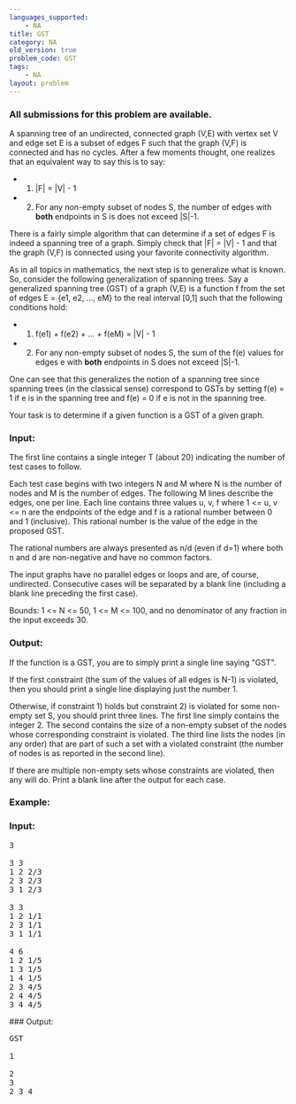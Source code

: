 ```yaml
---
languages_supported:
    - NA
title: GST
category: NA
old_version: true
problem_code: GST
tags:
    - NA
layout: problem
---
```

###  All submissions for this problem are available. 

A spanning tree of an undirected, connected graph (V,E) with vertex set V and edge set E is a subset of edges F such that the graph (V,F) is connected and has no cycles. After a few moments thought, one realizes that an equivalent way to say this is to say:

- 1) |F| = |V| - 1
- 2) For any non-empty subset of nodes S, the number of edges with **both** endpoints in S is does not exceed |S|-1.

There is a fairly simple algorithm that can determine if a set of edges F is indeed a spanning tree of a graph. Simply check that |F| = |V| - 1 and that the graph (V,F) is connected using your favorite connectivity algorithm.

As in all topics in mathematics, the next step is to generalize what is known. So, consider the following generalization of spanning trees. Say a generalized spanning tree (GST) of a graph (V,E) is a function f from the set of edges E = {e1, e2, ..., eM} to the real interval \[0,1\] such that the following conditions hold:

- 1) f(e1) + f(e2) + ... + f(eM) = |V| - 1
- 2) For any non-empty subset of nodes S, the sum of the f(e) values for edges e with **both** endpoints in S does not exceed |S|-1.

One can see that this generalizes the notion of a spanning tree since spanning trees (in the classical sense) correspond to GSTs by setting f(e) = 1 if e is in the spanning tree and f(e) = 0 if e is not in the spanning tree.

Your task is to determine if a given function is a GST of a given graph.

### Input:

The first line contains a single integer T (about 20) indicating the number of test cases to follow.

Each test case begins with two integers N and M where N is the number of nodes and M is the number of edges. The following M lines describe the edges, one per line. Each line contains three values u, v, f where 1 <= u, v <= n are the endpoints of the edge and f is a rational number between 0 and 1 (inclusive). This rational number is the value of the edge in the proposed GST.

The rational numbers are always presented as n/d (even if d=1) where both n and d are non-negative and have no common factors.

The input graphs have no parallel edges or loops and are, of course, undirected. Consecutive cases will be separated by a blank line (including a blank line preceding the first case).

Bounds: 1 <= N <= 50, 1 <= M <= 100, and no denominator of any fraction in the input exceeds 30.

### Output:

If the function is a GST, you are to simply print a single line saying "GST".

If the first constraint (the sum of the values of all edges is N-1) is violated, then you should print a single line displaying just the number 1.

Otherwise, if constraint 1) holds but constraint 2) is violated for some non-empty set S, you should print three lines. The first line simply contains the integer 2. The second contains the size of a non-empty subset of the nodes whose corresponding constraint is violated. The third line lists the nodes (in any order) that are part of such a set with a violated constraint (the number of nodes is as reported in the second line).

If there are multiple non-empty sets whose constraints are violated, then any will do. Print a blank line after the output for each case.

### Example:

### Input:

<pre>
3

3 3
1 2 2/3
2 3 2/3
3 1 2/3

3 3
1 2 1/1
2 3 1/1
3 1 1/1

4 6
1 2 1/5
1 3 1/5
1 4 1/5
2 3 4/5
2 4 4/5
3 4 4/5
</pre>### Output:

<pre>
GST

1

2
3
2 3 4
</pre>